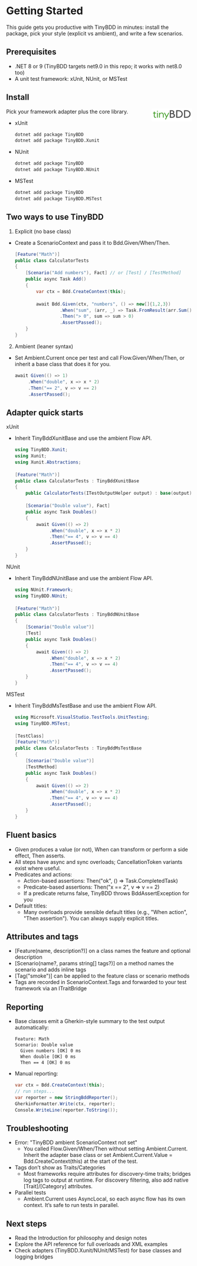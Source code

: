 # Getting Started


This guide gets you productive with TinyBDD in minutes: install the package, pick your style (explicit vs ambient), and write a few scenarios.

## Prerequisites
- .NET 8 or 9 (TinyBDD targets net9.0 in this repo; it works with net8.0 too)
- A unit test framework: xUnit, NUnit, or MSTest

## Install
<img src="images/tinyBDD.png" alt="TinyBDD" width="110" align="right" />

Pick your framework adapter plus the core library.
- xUnit
  ```bash
  dotnet add package TinyBDD
  dotnet add package TinyBDD.Xunit
  ```
- NUnit
  ```bash
  dotnet add package TinyBDD
  dotnet add package TinyBDD.NUnit
  ```
- MSTest
  ```bash
  dotnet add package TinyBDD
  dotnet add package TinyBDD.MSTest
  ```

## Two ways to use TinyBDD
1) Explicit (no base class)
- Create a ScenarioContext and pass it to Bdd.Given/When/Then.
  ```csharp
  [Feature("Math")]
  public class CalculatorTests
  {
      [Scenario("Add numbers"), Fact] // or [Test] / [TestMethod]
      public async Task Add()
      {
          var ctx = Bdd.CreateContext(this);

          await Bdd.Given(ctx, "numbers", () => new[]{1,2,3})
                   .When("sum", (arr, _) => Task.FromResult(arr.Sum()))
                   .Then("> 0", sum => sum > 0)
                   .AssertPassed();
      }
  }
  ```

2) Ambient (leaner syntax)
- Set Ambient.Current once per test and call Flow.Given/When/Then, or inherit a base class that does it for you.
  ```csharp
  await Given(() => 1)
       .When("double", x => x * 2)
       .Then("== 2", v => v == 2)
       .AssertPassed();
  ```

## Adapter quick starts
xUnit
- Inherit TinyBddXunitBase and use the ambient Flow API.
  ```csharp
  using TinyBDD.Xunit;
  using Xunit;
  using Xunit.Abstractions;

  [Feature("Math")]
  public class CalculatorTests : TinyBddXunitBase
  {
      public CalculatorTests(ITestOutputHelper output) : base(output) { }

      [Scenario("Double value"), Fact]
      public async Task Doubles()
      {
          await Given(() => 2)
               .When("double", x => x * 2)
               .Then("== 4", v => v == 4)
               .AssertPassed();
      }
  }
  ```

NUnit
- Inherit TinyBddNUnitBase and use the ambient Flow API.
  ```csharp
  using NUnit.Framework;
  using TinyBDD.NUnit;

  [Feature("Math")]
  public class CalculatorTests : TinyBddNUnitBase
  {
      [Scenario("Double value")]
      [Test]
      public async Task Doubles()
      {
          await Given(() => 2)
               .When("double", x => x * 2)
               .Then("== 4", v => v == 4)
               .AssertPassed();
      }
  }
  ```

MSTest
- Inherit TinyBddMsTestBase and use the ambient Flow API.
  ```csharp
  using Microsoft.VisualStudio.TestTools.UnitTesting;
  using TinyBDD.MSTest;

  [TestClass]
  [Feature("Math")]
  public class CalculatorTests : TinyBddMsTestBase
  {
      [Scenario("Double value")]
      [TestMethod]
      public async Task Doubles()
      {
          await Given(() => 2)
               .When("double", x => x * 2)
               .Then("== 4", v => v == 4)
               .AssertPassed();
      }
  }
  ```

## Fluent basics
- Given produces a value (or not), When can transform or perform a side effect, Then asserts.
- All steps have async and sync overloads; CancellationToken variants exist where useful.
- Predicates and actions:
  - Action-based assertions: Then("ok", () => Task.CompletedTask)
  - Predicate-based assertions: Then("x == 2", v => v == 2)
  - If a predicate returns false, TinyBDD throws BddAssertException for you
- Default titles:
  - Many overloads provide sensible default titles (e.g., "When action", "Then assertion"). You can always supply explicit titles.

## Attributes and tags
- [Feature(name, description?)] on a class names the feature and optional description
- [Scenario(name?, params string[] tags?)] on a method names the scenario and adds inline tags
- [Tag("smoke")] can be applied to the feature class or scenario methods
- Tags are recorded in ScenarioContext.Tags and forwarded to your test framework via an ITraitBridge

## Reporting
- Base classes emit a Gherkin-style summary to the test output automatically:
  ```
  Feature: Math
  Scenario: Double value
    Given numbers [OK] 0 ms
    When double [OK] 0 ms
    Then == 4 [OK] 0 ms
  ```
- Manual reporting:
  ```csharp
  var ctx = Bdd.CreateContext(this);
  // run steps...
  var reporter = new StringBddReporter();
  GherkinFormatter.Write(ctx, reporter);
  Console.WriteLine(reporter.ToString());
  ```

## Troubleshooting
- Error: "TinyBDD ambient ScenarioContext not set"
  - You called Flow.Given/When/Then without setting Ambient.Current. Inherit the adapter base class or set Ambient.Current.Value = Bdd.CreateContext(this) at the start of the test.
- Tags don’t show as Traits/Categories
  - Most frameworks require attributes for discovery-time traits; bridges log tags to output at runtime. For discovery filtering, also add native [Trait]/[Category] attributes.
- Parallel tests
  - Ambient.Current uses AsyncLocal, so each async flow has its own context. It’s safe to run tests in parallel.

## Next steps
- Read the Introduction for philosophy and design notes
- Explore the API reference for full overloads and XML examples
- Check adapters (TinyBDD.Xunit/NUnit/MSTest) for base classes and logging bridges
